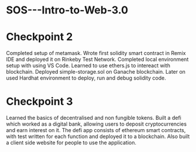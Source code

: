 # SOS---Intro-to-Web-3.0
# Checkpoint 2
Completed setup of metamask.
Wrote first solidity smart contract in Remix IDE and deployed it on Rinkeby Test Network.
Completed local environment setup with using VS Code.
Learned to use ethers.js to intereact with blockchain.
Deployed simple-storage.sol on Ganache blockchain. Later on used Hardhat environment to deploy, run and debug solidity code.

# Checkpoint 3
Learned the basics of decentralised and non fungible tokens.
Built a defi which worked as a digital bank, allowing users to deposit cryptocurrencies and earn interest on it. 
The defi app consists of ethereum smart contracts, with test written for each function and deployed it to a blockchain.
Also built a client side website for people to use the application.
